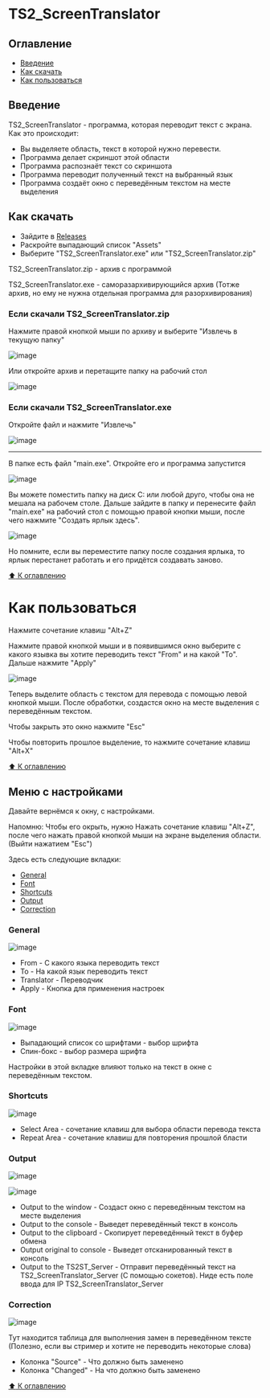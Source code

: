 # TS2_ScreenTranslator

## Оглавление
- [Введение](#введение)
- [Как скачать](#как-скачать)
- [Как пользоваться](#как-пользоваться)

## Введение

TS2_ScreenTranslator - программа, которая переводит текст с экрана. Как это происходит:
- Вы выделяете область, текст в которой нужно перевести.
- Программа делает скриншот этой области
- Программа распознаёт текст со скриншота
- Программа переводит полученный текст на выбранный язык
- Программа создаёт окно с переведённым текстом на месте выделения

## Как скачать
- Зайдите в [Releases](https://github.com/Shoker2/TS2_ScreenTranslator/releases)
- Раскройте выпадающий список "Assets"
- Выберите "TS2_ScreenTranslator.exe" или "TS2_ScreenTranslator.zip"

TS2_ScreenTranslator.zip - архив с программой

TS2_ScreenTranslator.exe - саморазархивирующийся архив (Тотже архив, но ему не нужна отдельная программа для разорхивирования)

### Если скачали TS2_ScreenTranslator.zip

Нажмите правой кнопкой мыши по архиву и выберите "Извлечь в текущую папку"

![image](https://user-images.githubusercontent.com/66993983/209824336-316d7c9e-c383-448b-a34f-b1d961510592.png)

Или откройте архив и перетащите папку на рабочий стол

![image](https://user-images.githubusercontent.com/66993983/209824433-f6502641-091e-49e4-9a73-c51108722d92.png)

### Если скачали TS2_ScreenTranslator.exe

Откройте файл и нажмите "Извлечь"

![image](https://user-images.githubusercontent.com/66993983/209824195-5d9068dd-b4bd-4e5b-8fe3-6000c1f2a00e.png)

---

В папке есть файл "main.exe". Откройте его и программа запустится

![image](https://user-images.githubusercontent.com/66993983/209826117-82d5cfa0-ef97-4394-9376-e744de198d43.png)

Вы можете поместить папку на диск C: или любой друго, чтобы она не мешала на рабочем столе. Дальше зайдите в папку и перенесите файл "main.exe" на рабочий стол с помощью правой кнопки мыши, после чего нажмите "Создать ярлык здесь".

![image](https://user-images.githubusercontent.com/66993983/209826495-23eeec84-69e2-43e1-b321-a682d25797d7.png)

Но помните, если вы переместите папку после создания ярлыка, то ярлык перестанет работать и его придётся создавать заново.

[:arrow_up: К оглавлению](#оглавление)

# Как пользоваться

Нажмите сочетание клавиш "Alt+Z"

Нажмите правой кнопкой мыши и в появившимся окно выберите с какого язывка вы хотите переводить текст "From" и на какой "To". Дальше нажмите "Apply"

![image](https://user-images.githubusercontent.com/66993983/209827732-da5fe956-fa73-46e9-962a-802bd7432091.png)

Теперь выделите область с текстом для перевода с помощью левой кнопкой мыши. После обработки, создастся окно на месте выделения с переведённым текстом.

Чтобы закрыть это окно нажмите "Esc"

Чтобы повторить прошлое выделение, то нажмите сочетание клавиш "Alt+X"

[:arrow_up: К оглавлению](#оглавление)

## Меню с настройками

Давайте вернёмся к окну, с настройками.

Напомню: Чтобы его окрыть, нужно Нажать сочетание клавиш "Alt+Z", после чего нажать правой кнопкой мыши на экране выделения области. (Выйти нажатием "Esc")

Здесь есть следующие вкладки:
- [General](#general)
- [Font](#font)
- [Shortcuts](#shortcuts)
- [Output](#output)
- [Correction](#correction)

### General

![image](https://user-images.githubusercontent.com/66993983/209829002-4afa3717-13c2-40f8-a68a-f8e1a8f984dd.png)

- From - С какого языка переводить текст
- To - На какой язык переводить текст
- Translator - Переводчик
- Apply - Кнопка для применения настроек

### Font

![image](https://user-images.githubusercontent.com/66993983/209829804-3e49082f-08f0-4f05-9ffe-d8cadb0dc52f.png)

- Выпадающий список со шрифтами - выбор шрифта
- Спин-бокс - выбор размера шрифта

Настройки в этой вкладке влияют только на текст в окне с переведённым текстом.

### Shortcuts

![image](https://user-images.githubusercontent.com/66993983/209830697-df3bc328-84b2-4d30-9488-cf6c23a46f94.png)

- Select Area - сочетание клавиш для выбора области перевода текста
- Repeat Area - сочетание клавиш для повторения прошлой бласти

### Output

![image](https://user-images.githubusercontent.com/66993983/210096684-881e1e4a-66cf-4ced-a943-4b799f7ef3e4.png)

![image](https://user-images.githubusercontent.com/66993983/210096640-d16c3bc2-7064-42a3-8558-9eb0bc376317.png)

- Output to the window - Создаст окно с переведённым текстом на месте выделения
- Output to the console - Выведет переведённый текст в консоль
- Output to the clipboard - Скопирует переведённый текст в буфер обмена
- Output original to console - Выведет отсканированный текст в консоль
- Output to the TS2ST_Server - Отправит переведённый текст на TS2_ScreenTranslator_Server (С помощью сокетов). Ниде есть поле ввода для IP TS2_ScreenTranslator_Server

### Correction

![image](https://user-images.githubusercontent.com/66993983/209830709-3def4d19-c3fd-4714-9df2-eb7e447088cd.png)

Тут находится таблица для выполнения замен в переведённом тексте (Полезно, если вы стример и хотите не переводить некоторые слова)

- Колонка "Source" - Что должно быть заменено
- Колонка "Changed" - На что должно быть заменено

[:arrow_up: К оглавлению](#оглавление)
